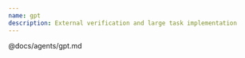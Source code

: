 ```yaml
---
name: gpt
description: External verification and large task implementation
---
```


@docs/agents/gpt.md